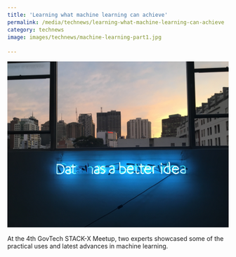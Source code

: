 ```yaml
---
title: 'Learning what machine learning can achieve'
permalink: /media/technews/learning-what-machine-learning-can-achieve
category: technews
image: images/technews/machine-learning-part1.jpg

---
```



![Learning what machine learning can achieve](/images/technews/machine-learning-part1.jpg)

At the 4th GovTech STACK-X Meetup, two experts showcased some of the practical uses and latest advances in machine learning.
